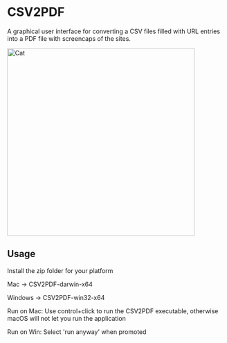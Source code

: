 # CSV2PDF


A graphical user interface for converting a CSV files filled with URL entries into a PDF file with screencaps of the sites.

<img width="433" alt="Cat" src="https://github.com/SerratoA/CSV2PDF/assets/78953056/8e5ee266-b744-4d79-84b5-a11b0f5576cb">



## Usage

Install the zip folder for your platform

Mac -> CSV2PDF-darwin-x64

Windows -> CSV2PDF-win32-x64


Run on Mac: 
Use control+click to run the CSV2PDF executable, otherwise macOS will not let you run the application

Run on Win: 
Select 'run anyway' when promoted
